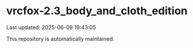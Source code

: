 # vrcfox-2.3_body_and_cloth_edition

Last updated: 2025-06-09 19:43:05

This repository is automatically maintained.

